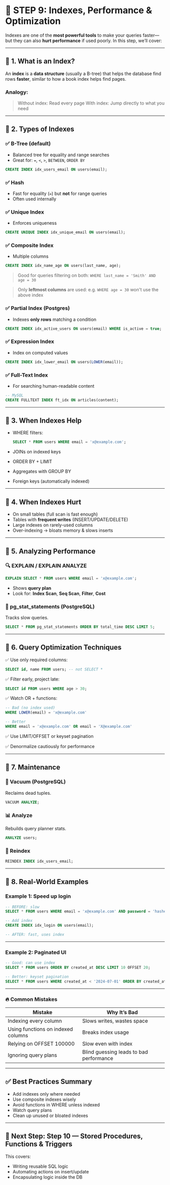 # 🧠 **STEP 9: Indexes, Performance & Optimization**

Indexes are one of the **most powerful tools** to make your queries faster—but they can also **hurt performance** if used poorly. In this step, we’ll cover:

---

## 🔷 1. What is an Index?

An **index** is a **data structure** (usually a B-tree) that helps the database find rows **faster**, similar to how a book index helps find pages.

### Analogy:

> Without index: Read every page
> With index: Jump directly to what you need

---

## 🔷 2. Types of Indexes

### ✅ B-Tree (default)

- Balanced tree for equality and range searches
- Great for: `=`, `<`, `>`, `BETWEEN`, `ORDER BY`

```sql
CREATE INDEX idx_users_email ON users(email);
```

### ✅ Hash

- Fast for equality (`=`) but **not** for range queries
- Often used internally

### ✅ Unique Index

- Enforces uniqueness

```sql
CREATE UNIQUE INDEX idx_unique_email ON users(email);
```

### ✅ Composite Index

- Multiple columns

```sql
CREATE INDEX idx_name_age ON users(last_name, age);
```

> Good for queries filtering on both: `WHERE last_name = 'Smith' AND age = 30`

> Only **leftmost columns** are used: e.g. `WHERE age = 30` won't use the above index

### ✅ Partial Index (Postgres)

- Indexes **only rows** matching a condition

```sql
CREATE INDEX idx_active_users ON users(email) WHERE is_active = true;
```

### ✅ Expression Index

- Index on computed values

```sql
CREATE INDEX idx_lower_email ON users(LOWER(email));
```

### ✅ Full-Text Index

- For searching human-readable content

```sql
-- MySQL
CREATE FULLTEXT INDEX ft_idx ON articles(content);
```

---

## 🔷 3. When Indexes Help

- WHERE filters:

  ```sql
  SELECT * FROM users WHERE email = 'x@example.com';
  ```

- JOINs on indexed keys
- ORDER BY + LIMIT
- Aggregates with GROUP BY
- Foreign keys (automatically indexed)

---

## 🔷 4. When Indexes Hurt

- On small tables (full scan is fast enough)
- Tables with **frequent writes** (INSERT/UPDATE/DELETE)
- Large indexes on rarely-used columns
- Over-indexing → bloats memory & slows inserts

---

## 🔷 5. Analyzing Performance

### 🔍 EXPLAIN / EXPLAIN ANALYZE

```sql
EXPLAIN SELECT * FROM users WHERE email = 'x@example.com';
```

- Shows **query plan**
- Look for: **Index Scan**, **Seq Scan**, **Filter**, **Cost**

### 🔎 pg_stat_statements (PostgreSQL)

Tracks slow queries.

```sql
SELECT * FROM pg_stat_statements ORDER BY total_time DESC LIMIT 5;
```

---

## 🔷 6. Query Optimization Techniques

✅ Use only required columns:

```sql
SELECT id, name FROM users; -- not SELECT *
```

✅ Filter early, project late:

```sql
SELECT id FROM users WHERE age > 30;
```

✅ Watch OR + functions:

```sql
-- Bad (no index used)
WHERE LOWER(email) = 'x@example.com'

-- Better
WHERE email = 'x@example.com' OR email = 'X@example.com'
```

✅ Use LIMIT/OFFSET or keyset pagination

✅ Denormalize cautiously for performance

---

## 🔷 7. Maintenance

### 🧹 Vacuum (PostgreSQL)

Reclaims dead tuples.

```sql
VACUUM ANALYZE;
```

### 📊 Analyze

Rebuilds query planner stats.

```sql
ANALYZE users;
```

### 🧼 Reindex

```sql
REINDEX INDEX idx_users_email;
```

---

## 🔷 8. Real-World Examples

### Example 1: Speed up login

```sql
-- BEFORE: slow
SELECT * FROM users WHERE email = 'x@example.com' AND password = 'hashed';

-- Add index
CREATE INDEX idx_login ON users(email);

-- AFTER: fast, uses index
```

---

### Example 2: Paginated UI

```sql
-- Good: can use index
SELECT * FROM users ORDER BY created_at DESC LIMIT 10 OFFSET 20;

-- Better: keyset pagination
SELECT * FROM users WHERE created_at < '2024-07-01' ORDER BY created_at DESC LIMIT 10;
```

---

### 🔥 Common Mistakes

| Mistake                            | Why It’s Bad                            |
| ---------------------------------- | --------------------------------------- |
| Indexing every column              | Slows writes, wastes space              |
| Using functions on indexed columns | Breaks index usage                      |
| Relying on OFFSET 100000           | Slow even with index                    |
| Ignoring query plans               | Blind guessing leads to bad performance |

---

## ✅ Best Practices Summary

- Add indexes only where needed
- Use composite indexes wisely
- Avoid functions in WHERE unless indexed
- Watch query plans
- Clean up unused or bloated indexes

---

## 🚀 Next Step: Step 10 — Stored Procedures, Functions & Triggers

This covers:

- Writing reusable SQL logic
- Automating actions on insert/update
- Encapsulating logic inside the DB
